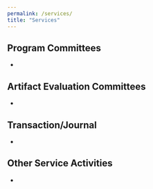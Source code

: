 ```yaml
---
permalink: /services/
title: "Services"
---
```


## Program Committees
-

## Artifact Evaluation Committees
-


## Transaction/Journal
-

<!-- <br/> -->

## Other Service Activities
-



